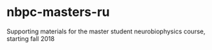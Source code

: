 # nbpc-masters-ru
Supporting materials for the master student neurobiophysics course, starting fall 2018 
